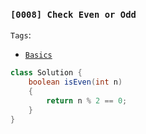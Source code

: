 ### `[0008] Check Even or Odd`

`Tags`:
- [`Basics`](../01-basics.md)

```java
class Solution {
    boolean isEven(int n)
    {
        return n % 2 == 0;
    }
}
```
